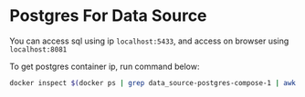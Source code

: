 # Postgres For Data Source

You can access sql using ip `localhost:5433`, and access on browser using `localhost:8081`

To get postgres container ip, run command below:
```sh
docker inspect $(docker ps | grep data_source-postgres-compose-1 | awk {'print $1'}) | grep '"IPAddress":' | awk {'print $2'} | sed 's/"//g' | sed 's/,//g'
```
